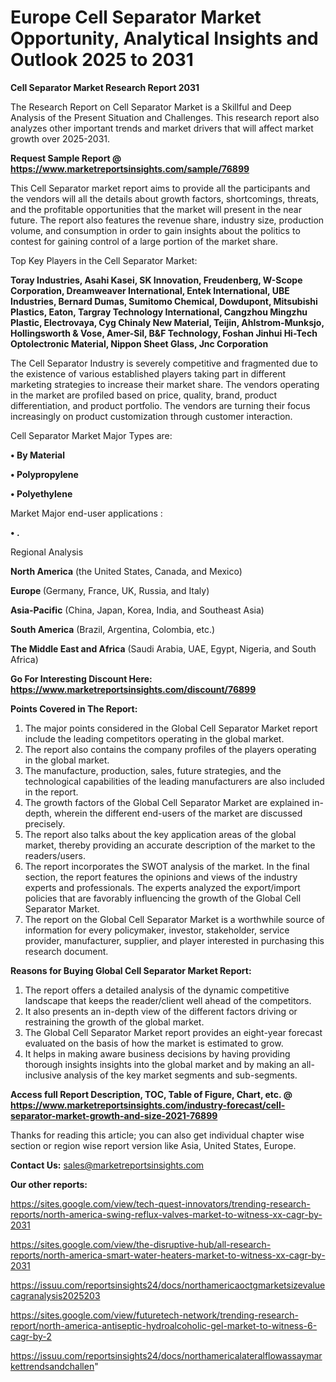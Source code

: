  # Europe Cell Separator Market Opportunity, Analytical Insights and Outlook 2025 to 2031

<strong>Cell Separator Market Research Report 2031</strong>

The Research Report on Cell Separator Market is a Skillful and Deep Analysis of the Present Situation and Challenges. This research report also analyzes other important trends and market drivers that will affect market growth over 2025-2031.

<strong>Request Sample Report @ <a href=https://www.marketreportsinsights.com/sample/76899>https://www.marketreportsinsights.com/sample/76899</a></strong>

This Cell Separator market report aims to provide all the participants and the vendors will all the details about growth factors, shortcomings, threats, and the profitable opportunities that the market will present in the near future. The report also features the revenue share, industry size, production volume, and consumption in order to gain insights about the politics to contest for gaining control of a large portion of the market share.

Top Key Players in the Cell Separator Market:

<strong>Toray Industries, Asahi Kasei, SK Innovation, Freudenberg, W-Scope Corporation, Dreamweaver International, Entek International, UBE Industries, Bernard Dumas, Sumitomo Chemical, Dowdupont, Mitsubishi Plastics, Eaton, Targray Technology International, Cangzhou Mingzhu Plastic, Electrovaya, Cyg Chinaly New Material, Teijin, Ahlstrom-Munksjo, Hollingsworth & Vose, Amer-Sil, B&F Technology, Foshan Jinhui Hi-Tech Optolectronic Material, Nippon Sheet Glass, Jnc Corporation</strong>

The Cell Separator Industry is severely competitive and fragmented due to the existence of various established players taking part in different marketing strategies to increase their market share. The vendors operating in the market are profiled based on price, quality, brand, product differentiation, and product portfolio. The vendors are turning their focus increasingly on product customization through customer interaction.

Cell Separator Market Major Types are:

<strong>• By Material

• Polypropylene

• Polyethylene</strong>

Market Major end-user applications :

<strong>• .</strong>

Regional Analysis

</u><strong><b>North America</b></strong> (the United States, Canada, and Mexico)

<strong><b>Europe </b></strong>(Germany, France, UK, Russia, and Italy)

<strong><b>Asia-Pacific</b></strong> (China, Japan, Korea, India, and Southeast Asia)

<strong><b>South America</b></strong> (Brazil, Argentina, Colombia, etc.)

<strong><b>The Middle East and Africa</b></strong> (Saudi Arabia, UAE, Egypt, Nigeria, and South Africa)

<strong>Go For Interesting Discount Here: <a href=https://www.marketreportsinsights.com/discount/76899>https://www.marketreportsinsights.com/discount/76899</a></strong>

<strong>Points Covered in The Report:</strong>
<ol>
  <li>The major points considered in the Global Cell Separator Market report include the leading competitors operating in the global market.</li>
  <li>The report also contains the company profiles of the players operating in the global market.</li>
  <li>The manufacture, production, sales, future strategies, and the technological capabilities of the leading manufacturers are also included in the report.</li>
  <li>The growth factors of the Global Cell Separator Market are explained in-depth, wherein the different end-users of the market are discussed precisely.</li>
  <li>The report also talks about the key application areas of the global market, thereby providing an accurate description of the market to the readers/users.</li>
  <li>The report incorporates the SWOT analysis of the market. In the final section, the report features the opinions and views of the industry experts and professionals. The experts analyzed the export/import policies that are favorably influencing the growth of the Global Cell Separator Market.</li>
  <li>The report on the Global Cell Separator Market is a worthwhile source of information for every policymaker, investor, stakeholder, service provider, manufacturer, supplier, and player interested in purchasing this research document.</li>
</ol>
<strong>Reasons for Buying Global Cell Separator Market Report:</strong>

<ol>
  <li>The report offers a detailed analysis of the dynamic competitive landscape that keeps the reader/client well ahead of the competitors.</li>
  <li>It also presents an in-depth view of the different factors driving or restraining the growth of the global market.</li>
  <li>The Global Cell Separator Market report provides an eight-year forecast evaluated on the basis of how the market is estimated to grow.</li>
  <li>It helps in making aware business decisions by having providing thorough insights insights into the global market and by making an all-inclusive analysis of the key market segments and sub-segments.</li>
</ol>
<strong>Access full Report Description, TOC, Table of Figure, Chart, etc. @ <a href=https://www.marketreportsinsights.com/industry-forecast/cell-separator-market-growth-and-size-2021-76899>https://www.marketreportsinsights.com/industry-forecast/cell-separator-market-growth-and-size-2021-76899</a></strong>


Thanks for reading this article; you can also get individual chapter wise section or region wise report version like Asia, United States, Europe.

<strong>Contact Us:</strong>
sales@marketreportsinsights.com

<strong>Our other reports:</strong>

<a href=https://sites.google.com/view/tech-quest-innovators/trending-research-reports/north-america-swing-reflux-valves-market-to-witness-xx-cagr-by-2031>https://sites.google.com/view/tech-quest-innovators/trending-research-reports/north-america-swing-reflux-valves-market-to-witness-xx-cagr-by-2031</a>

<a href=https://sites.google.com/view/the-disruptive-hub/all-research-reports/north-america-smart-water-heaters-market-to-witness-xx-cagr-by-2031>https://sites.google.com/view/the-disruptive-hub/all-research-reports/north-america-smart-water-heaters-market-to-witness-xx-cagr-by-2031</a>

<a href=https://issuu.com/reportsinsights24/docs/northamericaoctgmarketsizevaluecagranalysis2025203>https://issuu.com/reportsinsights24/docs/northamericaoctgmarketsizevaluecagranalysis2025203</a>

<a href=https://sites.google.com/view/futuretech-network/trending-research-report/north-america-antiseptic-hydroalcoholic-gel-market-to-witness-6-cagr-by-2>https://sites.google.com/view/futuretech-network/trending-research-report/north-america-antiseptic-hydroalcoholic-gel-market-to-witness-6-cagr-by-2</a>

<a href=https://issuu.com/reportsinsights24/docs/northamericalateralflowassaymarkettrendsandchallen>https://issuu.com/reportsinsights24/docs/northamericalateralflowassaymarkettrendsandchallen</a>"
